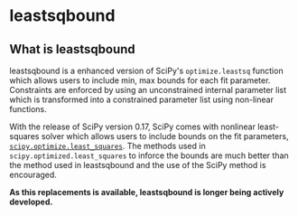leastsqbound
============

What is leastsqbound
--------------------

leastsqbound is a enhanced version of SciPy's `optimize.leastsq` function which
allows users to include min, max bounds for each fit parameter. Constraints are 
enforced by using an unconstrained internal parameter list which is
transformed into a constrained parameter list using non-linear functions.

With the release of SciPy version 0.17, SciPy comes with nonlinear
least-squares solver which allows users to include bounds on the fit
parameters, 
[`scipy.optimize.least_squares`](http://docs.scipy.org/doc/scipy/reference/generated/scipy.optimize.least_squares.html).
The methods used in `scipy.optimized.least_squares` to inforce the bounds are
much better than the method used in leastsqbound and the use of the SciPy
method is encouraged.

**As this replacements is available, leastsqbound is longer being actively
developed.**
